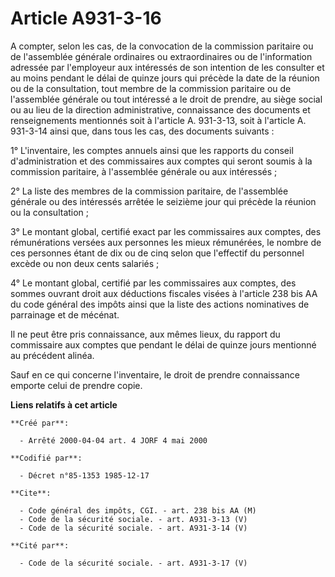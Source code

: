 # Article A931-3-16

A compter, selon les cas, de la convocation de la commission paritaire ou de l'assemblée générale ordinaires ou
extraordinaires ou de l'information adressée par l'employeur aux intéressés de son intention de les consulter et au moins
pendant le délai de quinze jours qui précède la date de la réunion ou de la consultation, tout membre de la commission
paritaire ou de l'assemblée générale ou tout intéressé a le droit de prendre, au siège social ou au lieu de la direction
administrative, connaissance des documents et renseignements mentionnés soit à l'article A. 931-3-13, soit à l'article A.
931-3-14 ainsi que, dans tous les cas, des documents suivants : 

1° L'inventaire, les comptes annuels ainsi que les rapports du conseil d'administration et des commissaires aux comptes qui
seront soumis à la commission paritaire, à l'assemblée générale ou aux intéressés ; 

2° La liste des membres de la commission paritaire, de l'assemblée générale ou des intéressés arrêtée le seizième jour qui
précède la réunion ou la consultation ; 

3° Le montant global, certifié exact par les commissaires aux comptes, des rémunérations versées aux personnes les mieux
rémunérées, le nombre de ces personnes étant de dix ou de cinq selon que l'effectif du personnel excède ou non deux cents
salariés ; 

4° Le montant global, certifié par les commissaires aux comptes, des sommes ouvrant droit aux déductions fiscales visées à
l'article 238 bis AA du code général des impôts ainsi que la liste des actions nominatives de parrainage et de mécénat. 

Il ne peut être pris connaissance, aux mêmes lieux, du rapport du commissaire aux comptes que pendant le délai de quinze
jours mentionné au précédent alinéa. 

Sauf en ce qui concerne l'inventaire, le droit de prendre connaissance emporte celui de prendre copie.

**Liens relatifs à cet article**

	**Créé par**:

	  - Arrêté 2000-04-04 art. 4 JORF 4 mai 2000

	**Codifié par**:

	  - Décret n°85-1353 1985-12-17

	**Cite**:

	  - Code général des impôts, CGI. - art. 238 bis AA (M)
	  - Code de la sécurité sociale. - art. A931-3-13 (V)
	  - Code de la sécurité sociale. - art. A931-3-14 (V)

	**Cité par**:

	  - Code de la sécurité sociale. - art. A931-3-17 (V)
